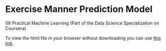 # Exercise Manner Prediction Model

08 Practical Machine Learning (Part of the Data Science Specialization on Coursera)

To view the html file in your browser without downloading you can use [this
link](https://htmlpreview.github.io/?https://github.com/olistroemer/dsc_08_project/blob/master/prediction.html).
